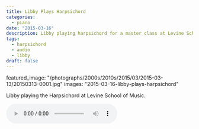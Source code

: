 ```yaml
---
title: Libby Plays Harpsichord
categories:
  - piano
date: "2015-03-16"
description: Libby playing harpsichord for a master class at Levine School of Music.
tags:
  - harpsichord
  - audio
  - libby
draft: false
---
```


featured_image: "/photographs/2000s/2010s/2015/03/2015-03-13/20150313-0001.jpg"
images: "2015-03-16-libby-plays-harpsichord"

Libby playing the Harpsichord at Levine School of Music.

<audio controls>
	<source src='https://s3.amazonaws.com/media.eick.com/audio/2015/libby-harpsichord.mp3' type="audio/mpeg" >
</audio>

